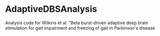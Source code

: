 # AdaptiveDBSAnalysis
Analysis code for Wilkins et al. "Beta burst-driven adaptive deep brain stimulation for gait impairment and freezing of gait in Parkinson's disease
